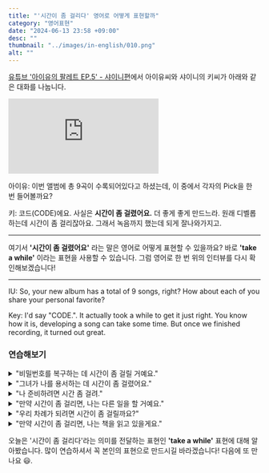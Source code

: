 ```yaml
---
title: "'시간이 좀 걸리다' 영어로 어떻게 표현할까"
category: "영어표현"
date: "2024-06-13 23:58 +09:00"
desc: ""
thumbnail: "../images/in-english/010.png"
alt: ""
---
```


[유튜브 '아이유의 팔레트 EP.5' - 샤이니편](https://www.youtube.com/watch?v=2LnCaecCDd0&t=1480s)에서 아이유씨와 샤이니의 키씨가 아래와 같은 대화를 나눕니다.

<iframe class="youtube" src="https://www.youtube.com/embed/2LnCaecCDd0?si=CawdxR4LYTBbOFCB&amp;start=1480" title="YouTube video player" frameborder="0" allow="accelerometer; autoplay; clipboard-write; encrypted-media; gyroscope; picture-in-picture; web-share" referrerpolicy="strict-origin-when-cross-origin" allowfullscreen></iframe>

아이유: 이번 앨범에 총 9곡이 수록되어있다고 하셨는데, 이 중에서 각자의 Pick을 한 번 들어볼까요?

키: 코드(CODE)에요. 사실은 **시간이 좀 걸렸어요.** 더 좋게 좋게 만드느라. 원래 디벨롭하는데 시간이 좀 걸리잖아요. 그래서 녹음까지 했는데 되게 잘나와가지고.

---

여기서 **'시간이 좀 걸렸어요'** 라는 말은 영어로 어떻게 표현할 수 있을까요? 바로 **'take a while'** 이라는 표현을 사용할 수 있습니다. 그럼 영어로 한 번 위의 인터뷰를 다시 확인해보겠습니다!

---

IU: So, your new album has a total of 9 songs, right? How about each of you share your personal favorite?

Key: I'd say "CODE.". It actually took a while to get it just right. You know how it is, developing a song can take some time. But once we finished recording, it turned out great.

### 연습해보기

<details>
<summary>"비밀번호를 복구하는 데 시간이 좀 걸릴 거예요."</summary>
<span>"It's going to take a while to recover the password."</span>
</details>

<details>
<summary>"그녀가 나를 용서하는 데 시간이 좀 걸렸어요."</summary>
<span>"It took a while for her to forgive me."</span>
</details>

<details>
<summary>"나 준비하려면 시간 좀 걸려."</summary>
<span>"It takes a while for me to get ready."</span>
</details>

<details>
<summary>"만약 시간이 좀 걸리면, 나는 다른 일을 할 거예요."</summary>
<span>"If it takes a while, I'll work on something else."</span>
</details>

<details>
<summary>"우리 차례가 되려면 시간이 좀 걸릴까요?"</summary>
<span>"Do you think it will take a while for our turn to come?"</span>
</details>

<details>
<summary>"만약 시간이 좀 걸리면, 나는 책을 읽고 있을게요."</summary>
<span>"If it takes a while, I'll be reading a book."</span>
</details>

오늘은 '시간이 좀 걸리다'라는 의미를 전달하는 표현인 **'take a while'** 표현에 대해 알아봤습니다. 많이 연습하셔서 꼭 본인의 표현으로 만드시길 바라겠습니다! 다음에 또 만나요 😃.
